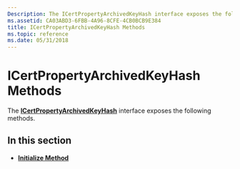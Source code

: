 ```yaml
---
Description: The ICertPropertyArchivedKeyHash interface exposes the following methods.
ms.assetid: CA03ABD3-6FBB-4A96-8CFE-4CB0BCB9E384
title: ICertPropertyArchivedKeyHash Methods
ms.topic: reference
ms.date: 05/31/2018
---
```


# ICertPropertyArchivedKeyHash Methods

The [**ICertPropertyArchivedKeyHash**](/windows/desktop/api/CertEnroll/nn-certenroll-icertpropertyarchivedkeyhash) interface exposes the following methods.

## In this section

-   [**Initialize Method**](/windows/desktop/api/CertEnroll/nf-certenroll-icertpropertyarchivedkeyhash-initialize)

 

 



